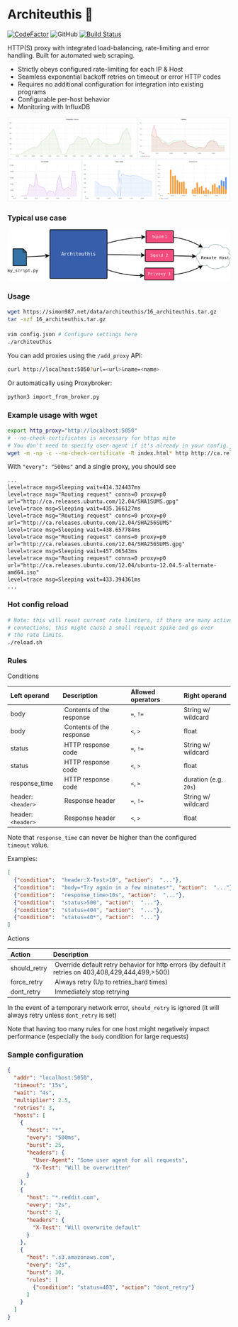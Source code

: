 # Architeuthis 🦑

[![CodeFactor](https://www.codefactor.io/repository/github/simon987/architeuthis/badge)](https://www.codefactor.io/repository/github/simon987/architeuthis)
![GitHub](https://img.shields.io/github/license/simon987/Architeuthis.svg)
[![Build Status](https://ci.simon987.net/buildStatus/icon?job=architeuthis_builds)](https://ci.simon987.net/job/architeuthis_builds/)

HTTP(S) proxy with integrated load-balancing, rate-limiting
and error handling. Built for automated web scraping.

* Strictly obeys configured rate-limiting for each IP & Host
* Seamless exponential backoff retries on timeout or error HTTP codes
* Requires no additional configuration for integration into existing programs
* Configurable per-host behavior
* Monitoring with InfluxDB

![grafana](grafana.png)

### Typical use case
![user_case](use_case.png)

### Usage

```bash
wget https://simon987.net/data/architeuthis/16_architeuthis.tar.gz
tar -xzf 16_architeuthis.tar.gz

vim config.json # Configure settings here
./architeuthis
```

You can add proxies using the `/add_proxy` API:

```bash
curl http://localhost:5050?url=<url>&name=<name>
```

Or automatically using Proxybroker:
```bash
python3 import_from_broker.py
```

### Example usage with wget
```bash
export http_proxy="http://localhost:5050"
# --no-check-certificates is necessary for https mitm
# You don't need to specify user-agent if it's already in your config.json
wget -m -np -c --no-check-certificate -R index.html* http http://ca.releases.ubuntu.com/
```

With `"every": "500ms"` and a single proxy, you should see
```
...
level=trace msg=Sleeping wait=414.324437ms
level=trace msg="Routing request" conns=0 proxy=p0 url="http://ca.releases.ubuntu.com/12.04/SHA1SUMS.gpg"
level=trace msg=Sleeping wait=435.166127ms
level=trace msg="Routing request" conns=0 proxy=p0 url="http://ca.releases.ubuntu.com/12.04/SHA256SUMS"
level=trace msg=Sleeping wait=438.657784ms
level=trace msg="Routing request" conns=0 proxy=p0 url="http://ca.releases.ubuntu.com/12.04/SHA256SUMS.gpg"
level=trace msg=Sleeping wait=457.06543ms
level=trace msg="Routing request" conns=0 proxy=p0 url="http://ca.releases.ubuntu.com/12.04/ubuntu-12.04.5-alternate-amd64.iso"
level=trace msg=Sleeping wait=433.394361ms
...
```

### Hot config reload

```bash
# Note: this will reset current rate limiters, if there are many active
# connections, this might cause a small request spike and go over
# the rate limits.
./reload.sh
```

### Rules


Conditions

| Left operand | Description | Allowed operators | Right operand
| :--- | :--- | :--- | :---
| body | Contents of the response | `=`, `!=` | String w/ wildcard
| body | Contents of the response | `<`, `>` | float
| status | HTTP response code | `=`, `!=` | String w/ wildcard
| status | HTTP response code | `<`, `>` | float
| response_time | HTTP response code | `<`, `>` | duration (e.g. `20s`)
| header:`<header>` | Response header | `=`, `!=` | String w/ wildcard
| header:`<header>` | Response header | `<`, `>` | float

Note that `response_time` can never be higher than the configured `timeout` value.

Examples:

```json
[
  {"condition":  "header:X-Test>10", "action":  "..."},
  {"condition":  "body=*Try again in a few minutes*", "action":  "..."},
  {"condition":  "response_time>10s", "action":  "..."},
  {"condition":  "status>500", "action":  "..."},
  {"condition":  "status=404", "action":  "..."},
  {"condition":  "status=40*", "action":  "..."}
]
```

Actions

| Action | Description
| :--- | :--- |
| should_retry | Override default retry behavior for http errors (by default it retries on 403,408,429,444,499,>500)
| force_retry | Always retry (Up to retries_hard times)
| dont_retry | Immediately stop retrying

In the event of a temporary network error, `should_retry` is ignored (it will always retry unless `dont_retry` is set)

Note that having too many rules for one host might negatively impact performance (especially the `body` condition for large requests)


### Sample configuration

```json
{
  "addr": "localhost:5050",
  "timeout": "15s",
  "wait": "4s",
  "multiplier": 2.5,
  "retries": 3,
  "hosts": [
    {
      "host": "*",
      "every": "500ms",
      "burst": 25,
      "headers": {
        "User-Agent": "Some user agent for all requests",
        "X-Test": "Will be overwritten"
      }
    },
    {
      "host": "*.reddit.com",
      "every": "2s",
      "burst": 2,
      "headers": {
        "X-Test": "Will overwrite default"
      }
    },
    {
      "host": ".s3.amazonaws.com",
      "every": "2s",
      "burst": 30,
      "rules": [
        {"condition": "status=403", "action": "dont_retry"}
      ]
    }
  ]
}
```

